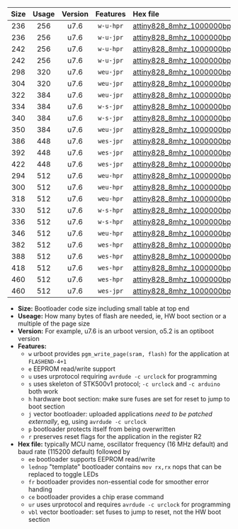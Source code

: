 |Size|Usage|Version|Features|Hex file|
|:-:|:-:|:-:|:-:|:--|
|236|256|u7.6|`w-u-hpr`|[attiny828_8mhz_1000000bps_ur.hex](https://raw.githubusercontent.com/stefanrueger/urboot/main/attiny828_8mhz_1000000bps_ur.hex)|
|236|256|u7.6|`w-u-jpr`|[attiny828_8mhz_1000000bps_ur_vbl.hex](https://raw.githubusercontent.com/stefanrueger/urboot/main/attiny828_8mhz_1000000bps_ur_vbl.hex)|
|242|256|u7.6|`w-u-hpr`|[attiny828_8mhz_1000000bps_lednop_ur.hex](https://raw.githubusercontent.com/stefanrueger/urboot/main/attiny828_8mhz_1000000bps_lednop_ur.hex)|
|242|256|u7.6|`w-u-jpr`|[attiny828_8mhz_1000000bps_lednop_ur_vbl.hex](https://raw.githubusercontent.com/stefanrueger/urboot/main/attiny828_8mhz_1000000bps_lednop_ur_vbl.hex)|
|298|320|u7.6|`weu-jpr`|[attiny828_8mhz_1000000bps_ee_ur_vbl.hex](https://raw.githubusercontent.com/stefanrueger/urboot/main/attiny828_8mhz_1000000bps_ee_ur_vbl.hex)|
|304|320|u7.6|`weu-jpr`|[attiny828_8mhz_1000000bps_ee_lednop_ur_vbl.hex](https://raw.githubusercontent.com/stefanrueger/urboot/main/attiny828_8mhz_1000000bps_ee_lednop_ur_vbl.hex)|
|322|384|u7.6|`weu-jpr`|[attiny828_8mhz_1000000bps_ee_lednop_fr_ur_vbl.hex](https://raw.githubusercontent.com/stefanrueger/urboot/main/attiny828_8mhz_1000000bps_ee_lednop_fr_ur_vbl.hex)|
|334|384|u7.6|`w-s-jpr`|[attiny828_8mhz_1000000bps_vbl.hex](https://raw.githubusercontent.com/stefanrueger/urboot/main/attiny828_8mhz_1000000bps_vbl.hex)|
|340|384|u7.6|`w-s-jpr`|[attiny828_8mhz_1000000bps_lednop_vbl.hex](https://raw.githubusercontent.com/stefanrueger/urboot/main/attiny828_8mhz_1000000bps_lednop_vbl.hex)|
|350|384|u7.6|`weu-jpr`|[attiny828_8mhz_1000000bps_ee_lednop_fr_ce_ur_vbl.hex](https://raw.githubusercontent.com/stefanrueger/urboot/main/attiny828_8mhz_1000000bps_ee_lednop_fr_ce_ur_vbl.hex)|
|386|448|u7.6|`wes-jpr`|[attiny828_8mhz_1000000bps_ee_vbl.hex](https://raw.githubusercontent.com/stefanrueger/urboot/main/attiny828_8mhz_1000000bps_ee_vbl.hex)|
|392|448|u7.6|`wes-jpr`|[attiny828_8mhz_1000000bps_ee_lednop_vbl.hex](https://raw.githubusercontent.com/stefanrueger/urboot/main/attiny828_8mhz_1000000bps_ee_lednop_vbl.hex)|
|422|448|u7.6|`wes-jpr`|[attiny828_8mhz_1000000bps_ee_lednop_fr_vbl.hex](https://raw.githubusercontent.com/stefanrueger/urboot/main/attiny828_8mhz_1000000bps_ee_lednop_fr_vbl.hex)|
|294|512|u7.6|`weu-hpr`|[attiny828_8mhz_1000000bps_ee_ur.hex](https://raw.githubusercontent.com/stefanrueger/urboot/main/attiny828_8mhz_1000000bps_ee_ur.hex)|
|300|512|u7.6|`weu-hpr`|[attiny828_8mhz_1000000bps_ee_lednop_ur.hex](https://raw.githubusercontent.com/stefanrueger/urboot/main/attiny828_8mhz_1000000bps_ee_lednop_ur.hex)|
|318|512|u7.6|`weu-hpr`|[attiny828_8mhz_1000000bps_ee_lednop_fr_ur.hex](https://raw.githubusercontent.com/stefanrueger/urboot/main/attiny828_8mhz_1000000bps_ee_lednop_fr_ur.hex)|
|330|512|u7.6|`w-s-hpr`|[attiny828_8mhz_1000000bps.hex](https://raw.githubusercontent.com/stefanrueger/urboot/main/attiny828_8mhz_1000000bps.hex)|
|336|512|u7.6|`w-s-hpr`|[attiny828_8mhz_1000000bps_lednop.hex](https://raw.githubusercontent.com/stefanrueger/urboot/main/attiny828_8mhz_1000000bps_lednop.hex)|
|346|512|u7.6|`weu-hpr`|[attiny828_8mhz_1000000bps_ee_lednop_fr_ce_ur.hex](https://raw.githubusercontent.com/stefanrueger/urboot/main/attiny828_8mhz_1000000bps_ee_lednop_fr_ce_ur.hex)|
|382|512|u7.6|`wes-hpr`|[attiny828_8mhz_1000000bps_ee.hex](https://raw.githubusercontent.com/stefanrueger/urboot/main/attiny828_8mhz_1000000bps_ee.hex)|
|388|512|u7.6|`wes-hpr`|[attiny828_8mhz_1000000bps_ee_lednop.hex](https://raw.githubusercontent.com/stefanrueger/urboot/main/attiny828_8mhz_1000000bps_ee_lednop.hex)|
|418|512|u7.6|`wes-hpr`|[attiny828_8mhz_1000000bps_ee_lednop_fr.hex](https://raw.githubusercontent.com/stefanrueger/urboot/main/attiny828_8mhz_1000000bps_ee_lednop_fr.hex)|
|460|512|u7.6|`wes-hpr`|[attiny828_8mhz_1000000bps_ee_lednop_fr_ce.hex](https://raw.githubusercontent.com/stefanrueger/urboot/main/attiny828_8mhz_1000000bps_ee_lednop_fr_ce.hex)|
|460|512|u7.6|`wes-jpr`|[attiny828_8mhz_1000000bps_ee_lednop_fr_ce_vbl.hex](https://raw.githubusercontent.com/stefanrueger/urboot/main/attiny828_8mhz_1000000bps_ee_lednop_fr_ce_vbl.hex)|

- **Size:** Bootloader code size including small table at top end
- **Useage:** How many bytes of flash are needed, ie, HW boot section or a multiple of the page size
- **Version:** For example, u7.6 is an urboot version, o5.2 is an optiboot version
- **Features:**
  + `w` urboot provides `pgm_write_page(sram, flash)` for the application at `FLASHEND-4+1`
  + `e` EEPROM read/write support
  + `u` uses urprotocol requiring `avrdude -c urclock` for programming
  + `s` uses skeleton of STK500v1 protocol; `-c urclock` and `-c arduino` both work
  + `h` hardware boot section: make sure fuses are set for reset to jump to boot section
  + `j` vector bootloader: uploaded applications *need to be patched externally*, eg, using `avrdude -c urclock`
  + `p` bootloader protects itself from being overwritten
  + `r` preserves reset flags for the application in the register R2
- **Hex file:** typically MCU name, oscillator frequency (16 MHz default) and baud rate (115200 default) followed by
  + `ee` bootloader supports EEPROM read/write
  + `lednop` "template" bootloader contains `mov rx,rx` nops that can be replaced to toggle LEDs
  + `fr` bootloader provides non-essential code for smoother error handing
  + `ce` bootloader provides a chip erase command
  + `ur` uses urprotocol and requires `avrdude -c urclock` for programming
  + `vbl` vector bootloader: set fuses to jump to reset, not the HW boot section
